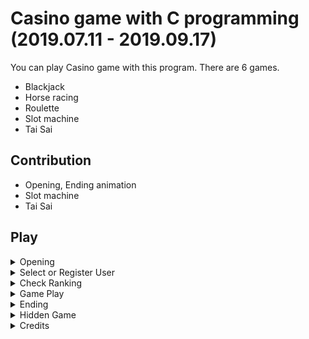 # Casino game with C programming (2019.07.11 - 2019.09.17)

You can play Casino game with this program. There are 6 games.
- Blackjack
- Horse racing
- Roulette
- Slot machine
- Tai Sai

## Contribution

- Opening, Ending animation
- Slot machine
- Tai Sai

## Play

<details>
<summary>Opening</summary>
<br>
  
![opening](https://user-images.githubusercontent.com/68963707/134528034-6af0d89b-7d4f-4624-9b59-d4db04fee441.gif)

</details>

<details>
<summary>Select or Register User</summary>
  
## Select
![select_user](https://user-images.githubusercontent.com/68963707/134572799-058f5fde-ac89-4276-8bd3-7f13264baf4b.gif)
  
## Register 1
![register_user1](https://user-images.githubusercontent.com/68963707/134573707-445f104e-56e2-4b95-8ec0-73b4143fbf9d.gif)

## Register 2
![register_user2](https://user-images.githubusercontent.com/68963707/134573741-91e83189-844d-4a19-a928-442cdbbb65dc.gif)

</details>

<details>
<summary>Check Ranking</summary>
<br>
  
![ranking](https://user-images.githubusercontent.com/68963707/134695927-da508a1e-dafb-4a61-97e5-7ef35516fd42.gif)

</details>

<details>
<summary>Game Play</summary>
  
## Blackjack
![blackjack](https://user-images.githubusercontent.com/68963707/135104515-be20900c-5071-4761-b80b-f7719372fb93.gif)
  
## Horse racing
![horse_racing](https://user-images.githubusercontent.com/68963707/135103013-68eb7d34-5ae6-4451-a875-68e273ab3754.gif)
  
## Roulette
![roulette](https://user-images.githubusercontent.com/68963707/134775760-c4570fe8-d10f-4aea-934d-43d1ae915eae.gif)
  
## Slot machine
![slotmachine](https://user-images.githubusercontent.com/68963707/135102624-b8ac0485-9a7f-49a1-b825-78d035f599f4.gif)
  
## Tai Sai
![taisai](https://user-images.githubusercontent.com/68963707/135102270-d6e2c26d-6e12-4ff2-b777-7ed8597172bc.gif)

</details>

<details>
<summary>Ending</summary>
<br>
  
![ending1](https://user-images.githubusercontent.com/68963707/134811066-835e088b-b85e-4075-8d78-a89c05e4ee4b.gif)
  
![ending2](https://user-images.githubusercontent.com/68963707/134811108-d09ef821-1a38-4584-bd10-1dba545e797a.gif)

</details>

<details>
<summary>Hidden Game</summary>
<br>
  
![russian](https://user-images.githubusercontent.com/68963707/134696702-c2ff185c-9ae8-4b67-b9a6-aa0c9583e07e.gif)

</details>

<details>
<summary>Credits</summary>
<br>
  
![credits](https://user-images.githubusercontent.com/68963707/134696214-470def08-540d-40cf-aeb0-fd5ce905d9f4.gif)

</details>
